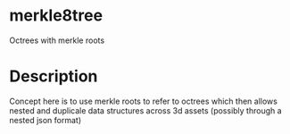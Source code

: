 # merkle8tree

Octrees with merkle roots 

# Description

Concept here is to use merkle roots to refer to octrees which then allows nested and duplicale data structures across 3d assets (possibly through a nested json format) 
